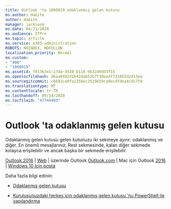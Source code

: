 ```yaml
---
title: Outlook 'ta 1800019 odaklanmış gelen kutusu
ms.author: daeite
author: daeite
manager: jackiesm
ms.date: 04/21/2020
ms.audience: ITPro
ms.topic: article
ms.service: o365-administration
ROBOTS: NOINDEX, NOFOLLOW
localization_priority: Normal
ms.custom:
- "908"
- "1800019"
ms.assetid: f01362e1-17da-4528-b116-9b3240dd3f15
ms.openlocfilehash: d6aa9482d1b424ab52b7f38ee4f731055d2d13ea
ms.sourcegitcommit: c6692ce0fa1358ec3529e59ca0ecdfdea4cdc759
ms.translationtype: MT
ms.contentlocale: tr-TR
ms.lasthandoff: 09/14/2020
ms.locfileid: "47744493"
---
```

# <a name="focused-inbox-in-outlook"></a>Outlook 'ta odaklanmış gelen kutusu

Odaklanmış gelen kutusu gelen kutunuzu iki sekmeye ayırır: odaklanmış ve diğer. En önemli mesajlarınız, Rest sekmesinde, kalan diğer sekmede kolayca erişilebilir ve ancak başka bir sekmede erişilebilir.
  
[Outlook 2016](https://go.microsoft.com/fwlink/p/?linkid=2002112&amp;clcid=0x409)  |  [Web](https://go.microsoft.com/fwlink/p/?linkid=2002113&amp;clcid=0x409)  |  üzerinde Outlook [Outlook.com](https://go.microsoft.com/fwlink/p/?linkid=2002012&amp;clcid=0x409)  |  Mac için Outlook [2016](https://go.microsoft.com/fwlink/p/?linkid=2002013&amp;clcid=0x409)  |  [Windows 10 Için posta](https://go.microsoft.com/fwlink/p/?linkid=2001919&amp;clcid=0x409)
  
Daha fazla bilgi edinin:
  
- [Odaklanmış gelen kutusu](https://go.microsoft.com/fwlink/p/?linkid=2002212&amp;clcid=0x409)

- [Kuruluşunuzdaki herkes için odaklanmış gelen kutusu 'nu PowerShell ile yapılandırma](https://go.microsoft.com/fwlink/p/?linkid=2002308&amp;clcid=0x409)
